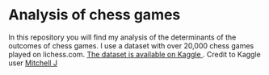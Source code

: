 # Analysis of chess games
In this repository you will find my analysis of the determinants of the outcomes of chess games. I use a dataset with over 20,000 chess games played on lichess.com.
[The dataset is available on Kaggle ](https://www.kaggle.com/datasnaek/chess). Credit to Kaggle user [Mitchell J](https://www.kaggle.com/datasnaek)

